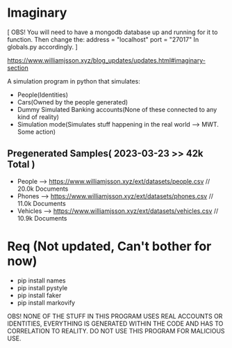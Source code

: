 # Imaginary
[ OBS! You will need to have a mongodb database up and running for it to function. Then change the:
address = "localhost"
port = "27017"
In globals.py accordingly.
]

https://www.williamjsson.xyz/blog_updates/updates.html#imaginary-section

A simulation program in python that simulates:
- People(Identities)
- Cars(Owned by the people generated)
- Dummy Simulated Banking accounts(None of these connected to any kind of reality)
- Simulation mode(Simulates stuff happening in the real world --> MWT. Some action)

## Pregenerated Samples( 2023-03-23 >> 42k Total )
- People    --> https://www.williamjsson.xyz/ext/datasets/people.csv // 20.0k Documents
- Phones    --> https://www.williamjsson.xyz/ext/datasets/phones.csv // 11.0k Documents
- Vehicles --> https://www.williamjsson.xyz/ext/datasets/vehicles.csv // 10.9k Documents

# Req (Not updated, Can't bother for now)
- pip install names
- pip install pystyle
- pip install faker
- pip install markovify


OBS! NONE OF THE STUFF IN THIS PROGRAM USES REAL ACCOUNTS OR IDENTITIES, EVERYTHING IS GENERATED WITHIN THE CODE AND HAS TO CORRELATION TO REALITY. DO NOT USE THIS PROGRAM FOR MALICIOUS USE.
<br>
